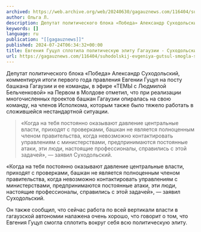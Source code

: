 ```yaml
---
archived: https://web.archive.org/web/20240630/gagauznews.com/116404/suhodolskij-evgeniya-gutsul-smogla-splotit-vokrug-sebya-vsyu-politicheskuyu-elitu.html
author: Ольга Л.
description: Депутат политического блока «Победа» Александр Суходольский, комментируя итоги первого года правления Евгении Гуцул на посту башкана Гагаузии и ее команды, в эфире «ТЕМЫ с Людмилой Бельченковой» на Первом в Молдове отметил, что при реализации многочисленных проектов башкан Гагаузии опиралась на свою команду, на членов Исполкома, которым также было тяжело работать в сложившейся нестандартной ситуации. «Когда на тебя постоянно оказывают давление центральные власти, приходят с проверками, башкан не является полноценным членом правительства, когда невозможно контактировать управлениям с министерствами, предпринимаются постоянные атаки, эти люди, настоящие профессионалы, справились с этой задачей», — заявил Суходольский. Он также сообщил, что сейчас работа по всей вертикали […]
keywords: []
language: ru
publication: "[[gagauznews]]"
published: 2024-07-24T06:34:32+00:00
title: Евгения Гуцул сплотила политическую элиту Гагаузии - Суходольский
url: https://gagauznews.com/116404/suhodolskij-evgeniya-gutsul-smogla-splotit-vokrug-sebya-vsyu-politicheskuyu-elitu.html
---
```


Депутат политического блока «Победа» Александр Суходольский, комментируя итоги первого года правления Евгении Гуцул на посту башкана Гагаузии и ее команды, в эфире «ТЕМЫ с Людмилой Бельченковой» на Первом в Молдове отметил, что при реализации многочисленных проектов башкан Гагаузии опиралась на свою команду, на членов Исполкома, которым также было тяжело работать в сложившейся нестандартной ситуации.

> «Когда на тебя постоянно оказывают давление центральные власти, приходят с проверками, башкан не является полноценным членом правительства, когда невозможно контактировать управлениям с министерствами, предпринимаются постоянные атаки, эти люди, настоящие профессионалы, справились с этой задачей», — заявил Суходольский.

«Когда на тебя постоянно оказывают давление центральные власти, приходят с проверками, башкан не является полноценным членом правительства, когда невозможно контактировать управлениям с министерствами, предпринимаются постоянные атаки, эти люди, настоящие профессионалы, справились с этой задачей», — заявил Суходольский.

Он также сообщил, что сейчас работа по всей вертикали власти в гагаузской автономии налажена очень хорошо, что говорит о том, что Евгения Гуцул смогла сплотить вокруг себя всю политическую элиту.